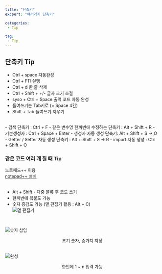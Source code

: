 ```yaml
---
title: "단축키"
excpert: "여러가지 단축키"

categories:
 - Tip

tag:
 - Tip
---
```

## **단축키 Tip**    
- Ctrl + space 자동완성     
- Ctrl + F11 실행    
- Ctrl + d 한 줄 삭제     
- Ctrl + Shift + +/- 글자 크기 조절    
- syso + Ctrl + Space 출력 코드 자동 완성    
- 들여쓰기는 Tab키로 (= Space 4칸)    
- Shift + Tab 들여쓰기 지우기   
<br> 
- 검색 단축키 : Ctrl + F    
- 같은 변수명 한꺼번에 수정하는 단축키 : Alt + Shift + R     
- 기본생성자 : Ctrl + Space + Enter    
- 생성자 자동 생성 단축키: Alt + Shift + S -> O    
- Getter / Setter 자동 생성 단축키 : Alt + Shift + S -> R     
- import 자동 생성 : Ctrl + Shift + O    

### **같은 코드 여러 개 칠 때 Tip**    
노트패드++ 이용  
[notepad++ 설치](https://notepad-plus-plus.org/downloads/)    
<br>
- Alt + Shift - 다중 블록 후 코드 쓰기     
- 한꺼번에 복붙도 가능      
- 숫자 증감도 가능 (열 편집기 활용 : Alt + C)    
![열 편집기](https://img1.daumcdn.net/thumb/R1280x0/?scode=mtistory2&fname=https%3A%2F%2Fblog.kakaocdn.net%2Fdn%2FDmeEX%2FbtrSKuhfChd%2FSLcNtkKZb9NIPtXrIOLO00%2Fimg.png)    
<br>

![숫자 삽입](https://img1.daumcdn.net/thumb/R1280x0/?scode=mtistory2&fname=https%3A%2F%2Fblog.kakaocdn.net%2Fdn%2Fbw3bcI%2FbtrSJXRq4mc%2F9IDNpf6Z8PxKkD9J7vryv1%2Fimg.png)    
<center>초기 숫자, 증가치 지정</center>  
<br>

![완성](https://img1.daumcdn.net/thumb/R1280x0/?scode=mtistory2&fname=https%3A%2F%2Fblog.kakaocdn.net%2Fdn%2FcHpNNJ%2FbtrSSMniF1F%2FXlWPVRwXYAavnDxFsitFDk%2Fimg.png)       
<center>한번에 1 ~ n 입력 가능</center>    
